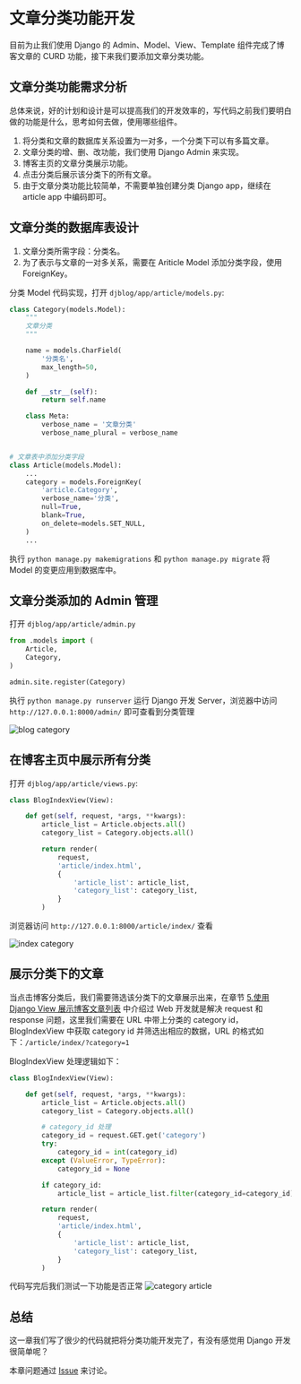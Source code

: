# 文章分类功能开发

目前为止我们使用 Django 的 Admin、Model、View、Template 组件完成了博客文章的 CURD 功能，接下来我们要添加文章分类功能。

## 文章分类功能需求分析
总体来说，好的计划和设计是可以提高我们的开发效率的，写代码之前我们要明白做的功能是什么，思考如何去做，使用哪些组件。

1. 将分类和文章的数据库关系设置为一对多，一个分类下可以有多篇文章。
2. 文章分类的增、删、改功能，我们使用 Django Admin 来实现。
3. 博客主页的文章分类展示功能。
4. 点击分类后展示该分类下的所有文章。
5. 由于文章分类功能比较简单，不需要单独创建分类 Django app，继续在 article app 中编码即可。

## 文章分类的数据库表设计
1. 文章分类所需字段：分类名。
2. 为了表示与文章的一对多关系，需要在 Ariticle Model 添加分类字段，使用 ForeignKey。

分类 Model 代码实现，打开 `djblog/app/article/models.py`:
```python
class Category(models.Model):
    """
    文章分类
    """

    name = models.CharField(
        '分类名',
        max_length=50,
    )

    def __str__(self):
        return self.name

    class Meta:
        verbose_name = '文章分类'
        verbose_name_plural = verbose_name


# 文章表中添加分类字段
class Article(models.Model):
    ...
    category = models.ForeignKey(
        'article.Category',
        verbose_name='分类',
        null=True,
        blank=True,
        on_delete=models.SET_NULL,
    )
    ...
```

执行 `python manage.py makemigrations` 和 `python manage.py migrate` 将 Model 的变更应用到数据库中。

## 文章分类添加的 Admin 管理
打开 `djblog/app/article/admin.py`
```python
from .models import (
    Article,
    Category,
)

admin.site.register(Category)
```

执行 `python manage.py runserver` 运行 Django 开发 Server，浏览器中访问 `http://127.0.0.1:8000/admin/` 即可查看到分类管理

![blog category](http://cdn.defcoding.com/53049493-9E2B-4737-9E71-23820BB294B7.png)

## 在博客主页中展示所有分类
打开 `djblog/app/article/views.py`:
```python
class BlogIndexView(View):

    def get(self, request, *args, **kwargs):
        article_list = Article.objects.all()
        category_list = Category.objects.all()

        return render(
            request,
            'article/index.html',
            {
                'article_list': article_list,
                'category_list': category_list,
            }
        )
```
浏览器访问 `http://127.0.0.1:8000/article/index/` 查看

![index category](http://cdn.defcoding.com/EA069CD8-F0F8-4966-8239-ABE2C47AF4FC.png)

## 展示分类下的文章
当点击博客分类后，我们需要筛选该分类下的文章展示出来，在章节 [5.使用 Django View 展示博客文章列表](chapter5.md) 中介绍过 Web 开发就是解决 request 和 response 问题，这里我们需要在 URL 中带上分类的 category id，BlogIndexView 中获取 category id 并筛选出相应的数据，URL 的格式如下：`/article/index/?category=1`

BlogIndexView 处理逻辑如下：
```python
class BlogIndexView(View):

    def get(self, request, *args, **kwargs):
        article_list = Article.objects.all()
        category_list = Category.objects.all()

        # category_id 处理
        category_id = request.GET.get('category')
        try:
            category_id = int(category_id)
        except (ValueError, TypeError):
            category_id = None

        if category_id:
            article_list = article_list.filter(category_id=category_id)

        return render(
            request,
            'article/index.html',
            {
                'article_list': article_list,
                'category_list': category_list,
            }
        )
```
代码写完后我们测试一下功能是否正常
![category article](http://cdn.defcoding.com/F466A06A-3C61-4232-937B-FE3F6DE8614F.png)

## 总结
这一章我们写了很少的代码就把将分类功能开发完了，有没有感觉用 Django 开发很简单呢？

本章问题通过 [Issue](#) 来讨论。

